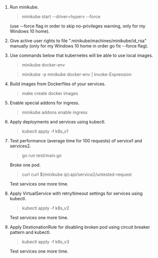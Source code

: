 1. Run minikube.  
   > minikube start --driver=hyperv --force
   
   (use --force flag in order to skip no-privileges warning, only for my Windows 10 home).


2. Give active user rights to file ".minikube/machines/minikube/id_rsa" manually (only for my Windows 10 home in order go fix --force flag).  
  

3. Use commands below that kubernetes will be able to use local images.  
   > minikube docker-env  
   
   > minikube -p minikube docker-env | Invoke-Expression
4. Build images from Dockerfiles of your services.  
   > make create docker images
5. Enable special addons for ingress.  
   > minikube addons enable ingress
6. Apply deployments and services using kubectl.  
   > kubectl apply -f k8s_v1
7. Test performance (average time for 100 requests) of service1 and services2.
   > go run test/main.go

   Broke one pod.
   > curl curl $(minikube ip):api/service2/untested-request
   
   Test services one more time.


8. Apply VirtualService with retry/timeout settings for services using kubectl.
   > kubectl apply -f k8s_v2

   Test services one more time.


9. Apply DestionationRule for disabling broken pod using circuit breaker pattern and kubectl.
   > kubectl apply -f k8s_v3

    Test services one more time.
   
   